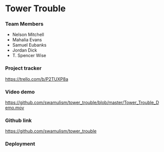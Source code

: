 # Tower Trouble
### Team Members
- Nelson Mitchell
- Mahalia Evans
- Samuel Eubanks
- Jordan Dick
- T. Spencer Wise

### Project tracker
https://trello.com/b/P2TUXP8a

### Video demo
https://github.com/swamulism/tower_trouble/blob/master/Tower_Trouble_Demo.mov

### Github link
https://github.com/swamulism/tower_trouble

### Deployment 
